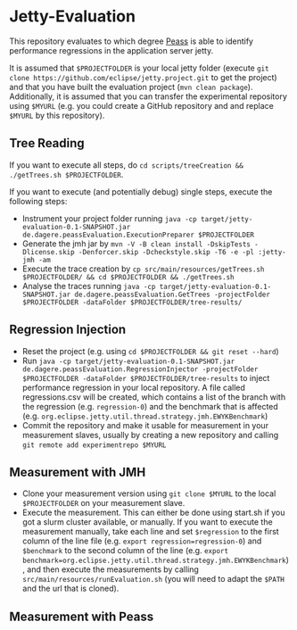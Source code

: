 # Jetty-Evaluation

This repository evaluates to which degree [Peass](https://github.com/DaGeRe/peass) is able to identify performance regressions in the application server jetty.

It is assumed that `$PROJECTFOLDER` is your local jetty folder (execute `git clone https://github.com/eclipse/jetty.project.git` to get the project) and that you have built the evaluation project (`mvn clean package`). Additionally, it is assumed that you can transfer the experimental repository using `$MYURL` (e.g. you could create a GitHub repository and and replace `$MYURL` by this repository).

## Tree Reading

If you want to execute all steps, do `cd scripts/treeCreation && ./getTrees.sh $PROJECTFOLDER`.

If you want to execute (and potentially debug) single steps, execute the following steps:
- Instrument your project folder running `java -cp target/jetty-evaluation-0.1-SNAPSHOT.jar de.dagere.peassEvaluation.ExecutionPreparer $PROJECTFOLDER`
- Generate the jmh jar by `mvn -V -B clean install -DskipTests -Dlicense.skip -Denforcer.skip -Dcheckstyle.skip -T6 -e -pl :jetty-jmh -am`
- Execute the trace creation by `cp src/main/resources/getTrees.sh $PROJECTFOLDER/ && cd $PROJECTFOLDER && ./getTrees.sh`
- Analyse the traces running `java -cp target/jetty-evaluation-0.1-SNAPSHOT.jar de.dagere.peassEvaluation.GetTrees -projectFolder $PROJECTFOLDER -dataFolder $PROJECTFOLDER/tree-results/`

## Regression Injection

- Reset the project (e.g. using `cd $PROJECTFOLDER && git reset --hard`)
- Run `java -cp target/jetty-evaluation-0.1-SNAPSHOT.jar de.dagere.peassEvaluation.RegressionInjector -projectFolder $PROJECTFOLDER -dataFolder $PROJECTFOLDER/tree-results` to inject performance regression in your local repository. A file called regressions.csv will be created, which contains a list of the branch with the regression (e.g. `regression-0`) and the benchmark that is affected (e.g. `org.eclipse.jetty.util.thread.strategy.jmh.EWYKBenchmark`)
- Commit the repository and make it usable for measurement in your measurement slaves, usually by creating a new repository and calling `git remote add experimentrepo $MYURL`

## Measurement with JMH

- Clone your measurement version using `git clone $MYURL` to the local `$PROJECTFOLDER` on your measurement slave.
- Execute the measurement. This can either be done using start.sh if you got a slurm cluster available, or manually. If you want to execute the measurement manually, take each line and set `$regression` to the first column of the line file (e.g. `export regression=regression-0`) and `$benchmark` to the second column of the line (e.g. `export benchmark=org.eclipse.jetty.util.thread.strategy.jmh.EWYKBenchmark`), and then execute the measurements by calling `src/main/resources/runEvaluation.sh` (you will need to adapt the `$PATH` and the url that is cloned).


## Measurement with Peass
